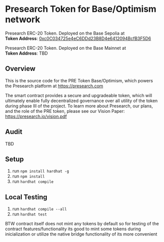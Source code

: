 # Presearch Token for Base/Optimism network

Presearch ERC-20 Token. Deployed on the Base Sepolia at  
**Token Address**: [0xc0C034725e4eC6DDd23B8D4e6412094BcfB3F5D6](https://sepolia.basescan.org/token/0xc0c034725e4ec6ddd23b8d4e6412094bcfb3f5d6)

Presearch ERC-20 Token. Deployed on the Base Mainnet at  
**Token Address**: TBD

## Overview
This is the source code for the PRE Token Base/Optimism, which powers the Presearch platform at https://presearch.com

The smart contract provides a secure and upgradeable token, which will ultimately enable fully decentralized governance over all utility of the token during phase III of the project. To learn more about Presearch, our plans, and the role of the PRE token, please see our Vision Paper:
https://presearch.io/vision.pdf

## Audit
TBD


## Setup
1. run `npm install hardhat -g`
2. run `npm install`
3. run `hardhat compile`

## Local Testing
1. run `hardhat compile --all`
2. run `hardhat test`

BTW contract itself does not mint any tokens by default so for testing of the contract features/functionality its good to mint some tokens during inicialization or utilize the native bridge functionality of its more convenient